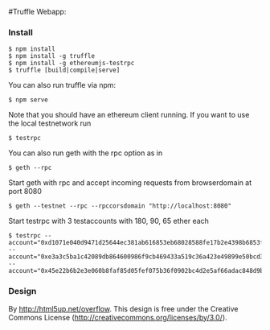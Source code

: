 #Truffle Webapp:


### Install

```
$ npm install
$ npm install -g truffle
$ npm install -g ethereumjs-testrpc
$ truffle [build|compile|serve]
```
You can also run truffle via npm:
```
$ npm serve
```

Note that you should have an ethereum client running. If you want to use the local testnetwork run
```
$ testrpc
```
You can also run geth with the rpc option as in
```
$ geth --rpc
```

Start geth with rpc and accept incoming requests from browserdomain at port 8080
```
$ geth --testnet --rpc --rpccorsdomain "http://localhost:8080"
```

Start testrpc with 3 testaccounts with 180, 90, 65 ether each
```
$ testrpc --account="0xd1071e040d9471d25644ec381ab616853eb68028588fe17b2e4398b6853fef63,180000000000000000000" --account="0xe3a3c5ba1c42089db864600986f9cb469433a519c36a423e49899e50bcd3296f,90000000000000000000" --account="0x45e22b6b2e3e060b8faf85d05fef075b36f0902bc4d2e5af66adac848d9ba92,65000000000000000000"
```

### Design

By http://html5up.net/overflow. This design is free under the Creative Commons License (http://creativecommons.org/licenses/by/3.0/).
